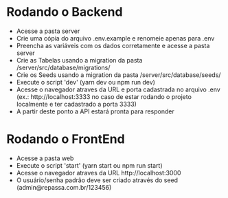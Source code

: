 <h1>Rodando o Backend</h1>

<p>
  <ul>
    <li>Acesse a pasta server</li>
    <li>Crie uma cópia do arquivo .env.example e renomeie apenas para .env</li>
    <li>Preencha as variáveis com os dados corretamente e acesse a pasta server</li>
    <li>Crie as Tabelas usando a migration da pasta /server/src/database/migrations/</li>
    <li>Crie os Seeds usando a migration da pasta /server/src/database/seeds/</li>
    <li>Execute o script 'dev' (yarn dev ou npm run dev)</li>
    <li>Acesse o navegador atraves da URL e porta cadastrada no arquivo .env (ex.: http://localhost:3333 no caso de estar rodando o projeto localmente e ter cadastrado a porta 3333)</li>
    <li>A partir deste ponto a API estará pronta para responder</li>
  </ul>
</p>

<h1>Rodando o FrontEnd</h1>

<p>
  <ul>
    <li>Acesse a pasta web</li>
    <li>Execute o script 'start' (yarn start ou npm run start)</li>
    <li>Acesse o navegador atraves da URL http://localhost:3000</li>
    <li>O usuário/senha padrão deve ser criado através do seed (admin@repassa.com.br/123456)</li>
  </ul>
</p>
